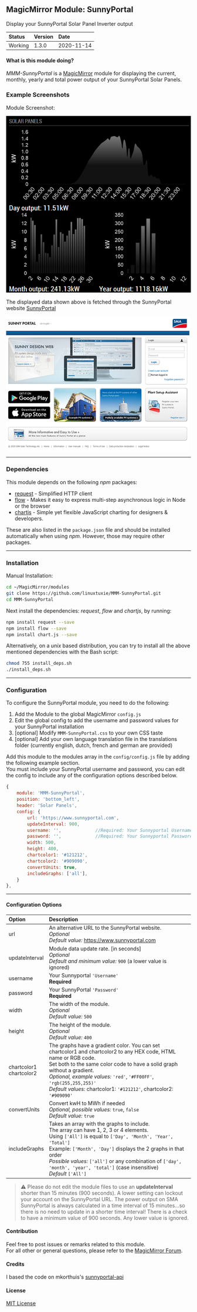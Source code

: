 ## MagicMirror Module: SunnyPortal

Display your SunnyPortal Solar Panel Inverter output

| Status | Version | Date | 
|:------- |:------- |:---- |
| Working | 1.3.0 | 2020-11-14 |

#### What is this module doing?

*MMM-SunnyPortal* is a [MagicMirror](https://github.com/MichMich/MagicMirror) module for displaying the 
current, monthly, yearly and total power output of your SunnyPortal Solar Panels. 

### Example Screenshots

Module Screenshot:

![Full](./images/SunnyPortal1.png)

The displayed data shown above is fetched through the SunnyPortal website [SunnyPortal](https://www.sunnyportal.com)

![Full](./images/SunnyPortal2.png)

---

### Dependencies

This module depends on the following *npm* packages:

* [request](https://github.com/request/request)  - Simplified HTTP client
* [flow](https://github.com/willconant/flow-js)  - Makes it easy to express multi-step asynchronous logic in Node or the browser
* [chartjs](https://github.com/chartjs/Chart.js) - Simple yet flexible JavaScript charting for designers & developers.

These are also listed in the `package.json` file and should be installed automatically when using *npm*.
However, those may require other packages. 

---

### Installation

Manual Installation:

```bash
cd ~/MagicMirror/modules
git clone https://github.com/linuxtuxie/MMM-SunnyPortal.git
cd MMM-SunnyPortal
```

Next install the dependencies: *request*, *flow* and *chartjs*, by running:

```bash
npm install request --save
npm install flow --save
npm install chart.js --save

```

Alternatively, on a *unix* based distribution, you can try to install all the above mentioned dependencies with the Bash script:

```bash
chmod 755 install_deps.sh
./install_deps.sh
```

---

### Configuration 

To configure the SunnyPortal module, you need to do the following:

1. Add the Module to the global MagicMirror `config.js` 
2. Edit the global config to add the username and password values for your SunnyPortal installation
3. [optional] Modify `MMM-SunnyPortal.css` to your own CSS taste
4. [optional] Add your own language translation file in the translations folder (currently english, dutch, french and german are provided)


Add this module to the modules array in the `config/config.js` file by adding the following example section.<br>You must include your SunnyPortal username and password, you can edit the config to include any of the configuration options described below. 

```javascript
{
    module: 'MMM-SunnyPortal',
    position: 'bottom_left',
    header: 'Solar Panels',
    config: {
    	url: 'https://www.sunnyportal.com',
        updateInterval: 900,
        username: '',             //Required: Your Sunnyportal Username
        password: '',             //Required: Your Sunnyportal Password
        width: 500,
        height: 400,
        chartcolor1: '#121212',
        chartcolor2: '#909090',
        convertUnits: true,
        includeGraphs: ['all'],
    }
},
```

---

#### Configuration Options 

| Option            | Description  |
|:----------------- |:------------ | 
| url               | An alternative URL to the SunnyPortal website.<br>*Optional*<br>*Default value:* https://www.sunnyportal.com |
| updateInterval    | Module data update rate. [in seconds]<br>*Optional*<br>*Default and minimum value:* `900` (a lower value is ignored)|
| username          | Your Sunnyportal `'Username'`<br>**Required** |
| password          | Your SunnyPortal `'Password'`<br>**Required** |
| width             | The width of the module.<br>*Optional*<br>*Default value:* `500` |
| height            | The height of the module.<br>*Optional*<br>*Default value:* `400` |
| chartcolor1<br>chartcolor2 | The graphs have a gradient color. You can set chartcolor1 and chartcolor2 to any HEX code, HTML name or RGB code.<br>Set both to the same color code to have a solid graph without a gradient.<br>*Optional, example values:* `'red'`, `'#FF00FF'`, `'rgb(255,255,255)'`<br>*Default values:* chartcolor1: `'#121212'`, chartcolor2: `'#909090'` |
| convertUnits      | Convert kwH to MWh if needed<br>*Optional, possible values:* `true`, `false`<br>*Default value:* `true` |
| includeGraphs     | Takes an array with the graphs to include.<br>The array can have 1, 2, 3 or 4 elements.<br>Using `['All']` is equal to `['Day', 'Month', 'Year', 'Total']`<br>Example: `['Month', 'Day']` displays the 2 graphs in that order<br>*Possible values:* `['all']` or any combination of `['day', 'month', 'year', 'total']` (case insensitive)<br>*Default* `['All']`|

> :warning: Please do not edit the module files to use an **updateInterval** shorter than 15 minutes (900 seconds).
> A lower setting can lockout your account on the SunnyPortal URL. The power output on SMA SunnyPortal is always
> calculated in a time interval of 15 minutes...so there is no need to update in a shorter time interval!
> There is a check to have a minimum value of 900 seconds. Any lower value is ignored.

#### Contribution

Feel free to post issues or remarks related to this module.  
For all other or general questions, please refer to the [MagicMirror Forum](https://forum.magicmirror.builders/).

#### Credits
I based the code on mkorthuis's [sunnyportal-api](https://github.com/mkorthuis/sunnyportal-api/)

#### License 

[MIT License](https://github.com/linuxtuxie/MMM-SunnyPortal/blob/master/LICENSE) 

